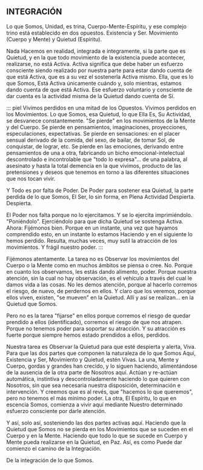 ## INTEGRACIÓN

Lo que Somos, Unidad, es trina, Cuerpo-Mente-Espíritu, y ese complejo trino está establecido en dos opuestos. Existencia y Ser. Movimiento (Cuerpo y Mente) y Quietud (Espíritu).

Nada Hacemos en realidad, integrada e íntegramente, si la parte que es Quietud, y en la que todo movimiento de la existencia puede acontecer, realizarse, no está Activa.
Activa significa que debe haber un esfuerzo consciente siendo realizado por nuestra parte para estar dando cuenta de que está Activa, que es a su vez el sostenerla Activa mismo.
Ella, que es lo que Somos, Está Activa únicamente cuándo y, solo mientras, estamos dando cuenta de que está Activa. Ese esfuerzo voluntario y consciente de dar cuenta es la actividad misma de la Quietud dando cuenta de Sí.

::: piel
Vivimos perdidos en una mitad de los Opuestos. Vivimos perdidos en los Movimientos. Lo que Somos, esa Quietud, lo que Ella Es, Su Actividad, se desvanece constantemente. "Se pierde" en los movimientos de la Mente y del Cuerpo. Se pierde en pensamientos, imaginaciones, proyecciones, especulaciones, expectativas. Se pierde en sensaciones: en el placer sensual derivado de la comida, del sexo, de bailar, de tomar Sol, de conquistar, de lograr, etc. Se pierde en las emociones, derivando entre pensamientos de una a otra, fabricando un bicho emocional-intelectual descontrolado e incontrolable que "todo lo expresa"… de una palabra, al asesinato y hasta la total demencia en la que vivimos, producto de las pretensiones y deseos que tenemos en torno a las diferentes situaciones que nos tocan vivir.

Y Todo es por falta de Poder. De Poder para sostener esa Quietud, la parte perdida de lo que Somos, El Ser, lo sin forma, en Plena Actividad Despierta.
Despierta.

El Poder nos falta porque no lo ejercitamos. Y se lo ejercita imprimiéndolo. "Poniéndolo". Ejerciéndolo para que dicha Quietud se sostenga Activa.
Ahora: Fijémonos bien. Porque en un instante, una vez que hayamos comprendido esto, en un instante lo estamos Haciendo y en el siguiente lo hemos perdido. Resulta, muchas veces, muy sutil la atracción de los movimientos. Y frágil nuestro poder.
:::

Fijémonos atentamente. La tarea no es Observar los movimientos del Cuerpo o la Mente como en muchos ámbitos se piensa o cree. No. Porque en cuanto los observamos, les estás dando alimento, poder. Porque nuestra atención, sin la cual no hay observación, es el vehículo a través del cual le damos vida a las cosas. No les demos atención, porque al hacerlo corremos el riesgo, de nuevo, de perdernos en ellos. Y claro que los veremos, porque ellos viven, existen, "se mueven" en la Quietud. Allí y así se realizan… en la Quietud que Somos.

Pero no es la tarea "fijarse" en ellos porque corremos el riesgo de quedar prendido a ellos (identificado), corremos el riesgo de que nos atrapen. Porque no tenemos poder para soportar su atracción. Y su atracción es fuerte porque siempre hemos estado prendidos a ellos, perdidos.

Nuestra tarea es Observar la Quietud para que esté despierta y alerta, Viva. Para que las dos partes que componen la naturaleza de lo que Somos Aquí, Existencia y Ser, Movimiento y Quietud, estén Vivas. La una, Mente y Cuerpo, gordas y grandes han crecido, y lo siguen haciendo, alimentándose de la ausencia de la otra parte de Nosotros aquí. Actúan y re-actúan automática, instintiva y descontroladamente haciendo lo que quieren con Nosotros, sin que sea necesaria nuestra disposición, determinación e intervención. Y creemos que es al revés, que "hacemos lo que queremos", pero no tenemos el más mínimo poder. La otra, El Espíritu, lo que en escencia Somos, comienza a vivir aquí mediante Nuestro determinado esfuerzo consciente por darle atención.

Y así, solo así, sosteniendo las dos partes activas aquí. Haciendo que la Quietud que Somos no se pierda en los Movimientos que se suceden en el Cuerpo y en la Mente. Haciendo que todo lo que se sucede en Cuerpo y Mente pueda realizarse en la Quietud, en Paz. Así, es como Puede dar comienzo el camino de la Integración.

De la integración de lo que Somos.